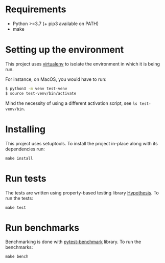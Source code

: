 # Requirements

- Python >=3.7 (+ pip3 available on PATH)
- make

# Setting up the environment

This project uses [virtualenv](https://docs.python.org/3.7/tutorial/venv.html) to isolate the environment in which 
it is being run.

For instance, on MacOS, you would have to run:

```bash
$ python3 -m venv test-venv
$ source test-venv/bin/activate
```

Mind the necessity of using a different activation script, see `ls test-venv/bin`.

# Installing

This project uses setuptools. To install the project in-place along with its dependencies run:

`make install`

# Run tests
The tests are written using property-based testing library [Hypothesis](https://hypothesis.readthedocs.io/en/latest/). To run the tests:

`make test`

# Run benchmarks

Benchmarking is done with [pytest-benchmark](https://pytest-benchmark.readthedocs.io/en/latest/) library. To run the benchmarks:

`make bench`
